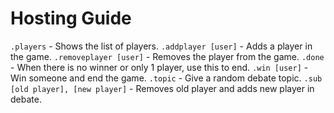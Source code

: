# Hosting Guide

`.players` - Shows the list of players.
`.addplayer [user]` - Adds a player in the game.
`.removeplayer [user]` - Removes the player from the game.
`.done` - When there is no winner or only 1 player, use this to end.
`.win [user]` - Win someone and end the game.
`.topic` - Give a random debate topic.
`.sub [old player], [new player]` - Removes old player and adds new player in debate.